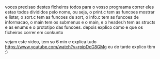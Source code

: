 voces precisao destes ficheiros todos para o vosso prograama correr
eles estao todos divididos pelo nome, ou seja, o print.c tem as funcoes mostrar e listar,
o sort.c tem as funcoes de sort, o info.c tem as funcoes de informacao, o main tem os submenus
e o main, e o header.h tem as structs e as enums e o prototipo das funcoes.
depois explico como e que os ficheiros correr em conkunto

vejam este video, tem so 6 min e explica tudo
https://www.youtube.com/watch?v=rpipDcG8GMg
eu de tarde explico tbm 
:)
